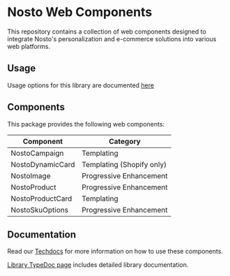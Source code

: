 # Nosto Web Components

This repository contains a collection of web components designed to integrate Nosto's personalization and e-commerce solutions into various web platforms.

## Usage

Usage options for this library are documented [here](https://docs.nosto.com/techdocs/apis/frontend/oss/web-components/loading-web-components)

## Components

This package provides the following web components:

| Component         | Category                  |
| ----------------- | ------------------------- |
| NostoCampaign     | Templating                |
| NostoDynamicCard  | Templating (Shopify only) |
| NostoImage        | Progressive Enhancement   |
| NostoProduct      | Progressive Enhancement   |
| NostoProductCard  | Templating                |
| NostoSkuOptions   | Progressive Enhancement   |

## Documentation

Read our [Techdocs](https://docs.nosto.com/techdocs/apis/frontend/oss/web-components) for more information on how to use these components.

[Library TypeDoc page](https://nosto.github.io/web-components) includes detailed library documentation.